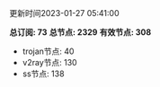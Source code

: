 更新时间2023-01-27 05:41:00

**总订阅: 73**
**总节点: 2329**
**有效节点: 308**
- trojan节点: 40
- v2ray节点: 130
- ss节点: 138
